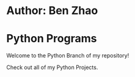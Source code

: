 # Author: Ben Zhao 
# Python Programs

Welcome to the Python Branch of my repository!

Check out all of my Python Projects.

